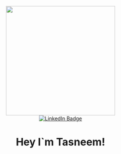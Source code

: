 <div align="center">
  <div id="header" >
    <img src="https://media.giphy.com/media/zOvBKUUEERdNm/giphy.gif" width="300"/>
  </div>

  <div id="badges">
    <a href="www.linkedin.com/in/tasneem-elhussiny">
      <img src="https://img.shields.io/badge/LinkedIn-blue?style=for-the-badge&logo=linkedin&logoColor=white" alt="LinkedIn Badge"/>
    </a>
  </div>

  <h1 align="center">
    Hey I`m Tasneem!
  </h1>
</div>
